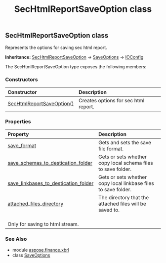 ﻿---
title: SecHtmlReportSaveOption class
second_title: Aspose.Finance for Python via .NET API References
description: 
type: docs
weight: 470
url: /python-net/aspose.finance.xbrl/sechtmlreportsaveoption/
is_root: false
---

## SecHtmlReportSaveOption class

Represents the options for saving sec html report.



**Inheritance:** [SecHtmlReportSaveOption](/finance/python-net/aspose.finance.xbrl/sechtmlreportsaveoption) → 
[SaveOptions](/finance/python-net/aspose.finance.xbrl/saveoptions) → 
[IOConfig](/finance/python-net/aspose.finance.xbrl/ioconfig)



The SecHtmlReportSaveOption type exposes the following members:

### Constructors
| Constructor | Description |
| :- | :- |
| [SecHtmlReportSaveOption()](/finance/python-net/aspose.finance.xbrl/sechtmlreportsaveoption/__init__/#) | Creates options for sec html report. |


### Properties
| Property | Description |
| :- | :- |
| [save_format](/finance/python-net/aspose.finance.xbrl/sechtmlreportsaveoption/save_format) | Gets and sets the save file format. |
| [save_schemas_to_destication_folder](/finance/python-net/aspose.finance.xbrl/sechtmlreportsaveoption/save_schemas_to_destication_folder) | Gets or sets whether copy local schema files to save folder. |
| [save_linkbases_to_destication_folder](/finance/python-net/aspose.finance.xbrl/sechtmlreportsaveoption/save_linkbases_to_destication_folder) | Gets or sets whether copy local linkbase files to save folder. |
| [attached_files_directory](/finance/python-net/aspose.finance.xbrl/sechtmlreportsaveoption/attached_files_directory) | The directory that the attached files will be saved to.<br/>Only for saving to html stream. |


### See Also

* module [aspose.finance.xbrl](../)
* class [SaveOptions](/finance/python-net/aspose.finance.xbrl/saveoptions)
